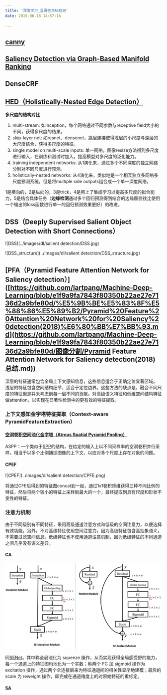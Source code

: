 ```yaml
---
title: '深度学习_显著性目标检测'
date: 2019-06-18 14:57:16

---
```


## [canny](<https://www.cnblogs.com/techyan1990/p/7291771.html>)



## [Saliency Detection via Graph-Based Manifold Ranking](https://www.cnblogs.com/Peijialun/p/9563492.html)



## DenseCRF



## [HED（Holistically-Nested Edge Detection）](<https://blog.csdn.net/beyondjv610/article/details/80992770>)

**多尺度的结构对比**

1. multi-stream: 如inception，每个网络通过不同参数与receptive field大小的不同，获得多尺度的结果。
2. skip-layer net: 如resnet、densenet，跳层连接使得浅层的小尺度与深层的大尺度结合，获得多尺度的特征。
3. single model on multi-scale inputs: 单一网络，图像resize方法得到多尺度进行输入，在训练和测试时加入，提高模型对多尺度的泛化能力。
4. training independent networks: 从1演化来，通过多个不同深度的独立网络分别对不同尺度进行预测。
5. holistically-nested networks: 从4演化来，类似地是一个相互独立多网络多尺度预测系统，但是将multiple side outputs组合成一个单一深度网络。

1是横向的，2是纵向的，3是trick，4是用上了集成学习以提高多尺度的拟合能力，5是结合具体任务（**边缘检测**通过多个回归预测得到结合的边缘图往往比使用一个输出的loss函数进行单一的回归预测效果更好）的改进。

## DSS（Deeply Supervised Salient Object Detection with Short Connections）
![DSS](../images/dl/salient detection/DSS.jpg)

![DSS_structure](../images/dl/salient detection/DSS_structure.jpg)

## [PFA（Pyramid Feature Attention Network for Saliency detection）]([https://github.com/lartpang/Machine-Deep-Learning/blob/e1f9a9fa7843f80350b22ae27e7136d2a9bfe80d/%E5%9B%BE%E5%83%8F%E5%88%86%E5%89%B2/Pyramid%20Feature%20Attention%20Network%20for%20Saliency%20detection(2018)%E6%80%BB%E7%BB%93.md](https://github.com/lartpang/Machine-Deep-Learning/blob/e1f9a9fa7843f80350b22ae27e7136d2a9bfe80d/图像分割/Pyramid Feature Attention Network for Saliency detection(2018)总结.md))

深层的特征通常包含全局上下文感知信息，这些信息适合于正确定位显著区域。 浅层的特征包含空间结构细节，适合于定位边界。这些方法的缺点是，融合不同尺度的特征但是并未考虑到每一层不同的贡献。对高级语义特征和低维空间结构特征做attention，以实现在显著性检测中的更有效的特征提取。

### 上下文感知金字塔特征提取（Context-aware PyramidFeatureExtraction）

#### [空洞卷积空间池化金字塔（Atrous Spatial Pyramid Pooling）](<https://blog.csdn.net/u011974639/article/details/79138653>)

ASPP：一个类似于[SPP](<https://blog.csdn.net/u011974639/article/details/78053203#sppnet>)的结构，在给定的输入上以不同采样率的空洞卷积并行采样，相当于以多个比例捕捉图像的上下文，以应对多个尺度上存在对象的问题。

#### CPEF

![CPEF](../images/dl/salient detection/CPFE.png)

将通过CFE后得到的特征图concat到一起，通过1x1卷积降维获得三种不同比例的特征，然后将两个较小的特征上采样到最大的一个，最终提取到具有尺度和形状不变性的特征。

### 注意力机制

由于不同级别有不同特征，采用高级通道注意方式和低级的空间注意力，以便选择有效功能。另外，不对高级特征使用空间注意力，因为高级特征包含高抽象语义，不需要过滤空间信息。低级特征也不使用通道注意机制，因为低级特征的不同通道之间几乎没有语义差异。

#### CA

![senet](../images/nn/SENet-module.jpg)

同[SENet](<https://blog.csdn.net/wfei101/article/details/79672944>)。其中称全局池化为 squeeze 操作，从而实现获得全局感受野的能力，每一个通道上的特征图均池化为一个实数；称两个 FC 加 sigmoid 操作为 excitation 操作，通过两个全连接层来为特征通道间的相关性显示地建模；最后的 scale 为 reweight 操作，即完成在通道维度上的对原始特征的重标定。

#### SA

